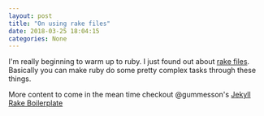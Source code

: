 ```yaml
---
layout: post
title: "On using rake files"
date: 2018-03-25 18:04:15
categories: None
---
```


I'm really beginning to warm up to ruby. I just found out about [rake files](https://github.com/ruby/rake). Basically you can make ruby do some pretty complex tasks through these things.

More content to come in the mean time checkout @gummesson's [Jekyll Rake Boilerplate](https://github.com/gummesson/jekyll-rake-boilerplate)
